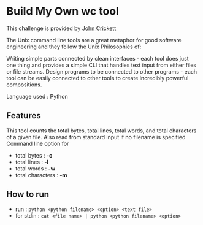 
# Build My Own wc tool

This challenge is provided by [John Crickett ](https://www.linkedin.com/in/johncrickett/)


The Unix command line tools are a great metaphor for good software engineering and they follow the Unix Philosophies of:

Writing simple parts connected by clean interfaces - each tool does just one thing and provides a simple CLI that handles text input from either files or file streams.
Design programs to be connected to other programs - each tool can be easily connected to other tools to create incredibly powerful compositions.

Language used : Python




## Features

This tool counts the total bytes, total lines, total words, and total characters of a given file. Also read from standard input if no filename is specified
Command line option for
- total bytes : **-c**
- total lines : **-l**
- total words : **-w**
- total characters : **-m**


## How to run

- run : ```python <python filename> <option> <text file>```
- for stdin : ```cat <file name> | python <python filename> <option>```